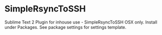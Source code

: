 SimpleRsyncToSSH
================

Sublime Text 2 Plugin for inhouse use - SimpleRsyncToSSH
OSX only. Install under Packages. See package settings for settings template.
